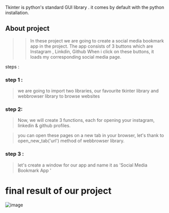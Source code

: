 Tkinter is python's standard GUI library . it comes by default with the python installation.

## About project
>> In these project we are going to create a social media bookmark app in the project.
>> The app consists of 3 buttons which are Instagram , Linkdin, Github
>> When i click on these buttons, it loads my corresponding social media  page.

steps :
### step 1 :

> we are going to import two libraries, our favourite tkinter library and webbrowser library to browse websites

### step 2:

> Now, we will create 3 functions, each for opening your instagram, linkedin & github profiles.

> you can open these pages on a new tab in your browser, let's thank to open_new_tab('url') method of webbrowser library.


### step 3 :

> let's create a window for our app and name it as 'Social Media Bookmark App '

# final result of our project

![image](https://user-images.githubusercontent.com/89054489/208465948-a3bf9585-fe5b-45fa-bee7-bd3c64c7bc83.png)

